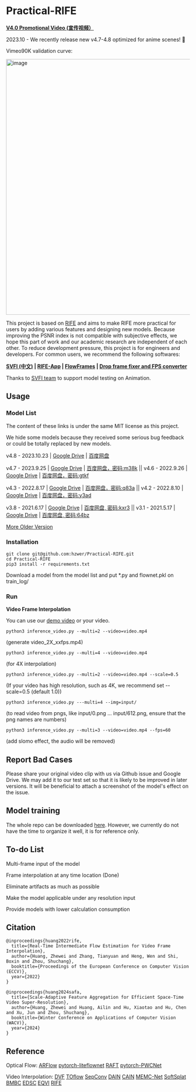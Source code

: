# Practical-RIFE 
**[V4.0 Promotional Video (宣传视频）](https://www.bilibili.com/video/BV1J3411t7qT?p=1&share_medium=iphone&share_plat=ios&share_session_id=7AE3DA72-D05C-43A0-9838-E2A80885BD4E&share_source=QQ&share_tag=s_i&timestamp=1639643780&unique_k=rjqO0EK)**

2023.10 - We recently release new v4.7-4.8 optimized for anime scenes! 🎉

Vimeo90K validation curve: 

<img width="698" alt="image" src="https://github.com/hzwer/Practical-RIFE/assets/10103856/eec0daf6-486e-41a7-945e-0dc0cde9efc3">

This project is based on [RIFE](https://github.com/hzwer/arXiv2020-RIFE) and aims to make RIFE more practical for users by adding various features and designing new models. Because improving the PSNR index is not compatible with subjective effects, we hope this part of work and our academic research are independent of each other. To reduce development pressure, this project is for engineers and developers. For common users, we recommend the following softwares:

**[SVFI (中文)](https://github.com/YiWeiHuang-stack/Squirrel-Video-Frame-Interpolation) | [RIFE-App](https://grisk.itch.io/rife-app) | [FlowFrames](https://nmkd.itch.io/flowframes) | [Drop frame fixer and FPS converter](https://github.com/may-son/RIFE-FixDropFrames-and-ConvertFPS)**

Thanks to [SVFI team](https://github.com/Justin62628/Squirrel-RIFE) to support model testing on Animation. 

## Usage
### Model List
The content of these links is under the same MIT license as this project.

We hide some models because they received some serious bug feedback or could be totally replaced by new models. 

v4.8 - 2023.10.23 | [Google Drive](https://drive.google.com/file/d/1V6yJsfZgxfx3l03k1sex3YpLdqsJbj61/view?usp=sharing) | [百度网盘](https://pan.baidu.com/s/1cT8v6Dj6N4IepoNOB_d9NQ?pwd=ss6j)

v4.7 - 2023.9.25 | [Google Drive](https://drive.google.com/file/d/1dCuyDT2Vbj-hLxy_0vDRD4u7W1teik5-/view?usp=share_link) | [百度网盘，密码:m38k](https://pan.baidu.com/s/11Isys0J6vETyRj3pVRIMXg?pwd=m38k) || v4.6 - 2022.9.26 | [Google Drive](https://drive.google.com/file/d/1EAbsfY7mjnXNa6RAsATj2ImAEqmHTjbE/view?usp=sharing) | [百度网盘，密码:gtkf](https://pan.baidu.com/s/1Oc1enSD7kGnoQda2MdPYsw)

v4.3 - 2022.8.17 | [Google Drive](https://drive.google.com/file/d/1xrNofTGMHdt9sQv7-EOG0EChl8hZW_cU/view?usp=sharing) | [百度网盘，密码:q83a](https://pan.baidu.com/s/12AUAeZLZf5E1_Zx6WkS3xw?pwd=q83a) || v4.2 - 2022.8.10 | [Google Drive](https://drive.google.com/file/d/1JpDAJPrtRJcrOZMMlvEJJ8MUanAkA-99/view?usp=sharing) | [百度网盘，密码:y3ad](https://pan.baidu.com/s/1Io4Z_QUaBv-O7dYERqQAPw?pwd=y3ad) 

v3.8 - 2021.6.17 | [Google Drive](https://drive.google.com/file/d/1O5KfS3KzZCY3imeCr2LCsntLhutKuAqj/view?usp=sharing) | [百度网盘, 密码:kxr3](https://pan.baidu.com/s/1X-jpWBZWe-IQBoNAsxo2mA) || v3.1 - 2021.5.17 | [Google Drive](https://drive.google.com/file/d/1xn4R3TQyFhtMXN2pa3lRB8cd4E1zckQe/view?usp=sharing) | [百度网盘, 密码:64bz](https://pan.baidu.com/s/1W4p_Ni04HLI_jTy45sVodA) 

[More Older Version](megvii-research/ECCV2022-RIFE#41 (comment))

### Installation

```
git clone git@github.com:hzwer/Practical-RIFE.git
cd Practical-RIFE
pip3 install -r requirements.txt
```
Download a model from the model list and put *.py and flownet.pkl on train_log/
### Run

**Video Frame Interpolation**

You can use our [demo video](https://drive.google.com/file/d/1i3xlKb7ax7Y70khcTcuePi6E7crO_dFc/view?usp=sharing) or your video. 
```
python3 inference_video.py --multi=2 --video=video.mp4 
```
(generate video_2X_xxfps.mp4)
```
python3 inference_video.py --multi=4 --video=video.mp4
```
(for 4X interpolation)
```
python3 inference_video.py --multi=2 --video=video.mp4 --scale=0.5
```
(If your video has high resolution, such as 4K, we recommend set --scale=0.5 (default 1.0))
```
python3 inference_video.py ---multi=4 --img=input/
```
(to read video from pngs, like input/0.png ... input/612.png, ensure that the png names are numbers)
```
python3 inference_video.py --multi=3 --video=video.mp4 --fps=60
```
(add slomo effect, the audio will be removed)

## Report Bad Cases
Please share your original video clip with us via Github issue and Google Drive. We may add it to our test set so that it is likely to be improved in later versions. It will be beneficial to attach a screenshot of the model's effect on the issue.

## Model training
The whole repo can be downloaded [here](https://drive.google.com/file/d/1zoSz7b8c6kUsnd4gYZ_6TrKxa7ghHJWW/view?usp=sharing). However, we currently do not have the time to organize it well, it is for reference only.

## To-do List
Multi-frame input of the model

Frame interpolation at any time location (Done)

Eliminate artifacts as much as possible

Make the model applicable under any resolution input

Provide models with lower calculation consumption

## Citation

```
@inproceedings{huang2022rife,
  title={Real-Time Intermediate Flow Estimation for Video Frame Interpolation},
  author={Huang, Zhewei and Zhang, Tianyuan and Heng, Wen and Shi, Boxin and Zhou, Shuchang},
  booktitle={Proceedings of the European Conference on Computer Vision (ECCV)},
  year={2022}
}
```
```
@inproceedings{huang2024safa,
  title={Scale-Adaptive Feature Aggregation for Efficient Space-Time Video Super-Resolution},
  author={Huang, Zhewei and Huang, Ailin and Hu, Xiaotao and Hu, Chen and Xu, Jun and Zhou, Shuchang},
  booktitle={Winter Conference on Applications of Computer Vision (WACV)},
  year={2024}
}
```

## Reference

Optical Flow:
[ARFlow](https://github.com/lliuz/ARFlow)  [pytorch-liteflownet](https://github.com/sniklaus/pytorch-liteflownet)  [RAFT](https://github.com/princeton-vl/RAFT)  [pytorch-PWCNet](https://github.com/sniklaus/pytorch-pwc)

Video Interpolation: 
[DVF](https://github.com/lxx1991/pytorch-voxel-flow)  [TOflow](https://github.com/Coldog2333/pytoflow)  [SepConv](https://github.com/sniklaus/sepconv-slomo)  [DAIN](https://github.com/baowenbo/DAIN)  [CAIN](https://github.com/myungsub/CAIN)  [MEMC-Net](https://github.com/baowenbo/MEMC-Net)   [SoftSplat](https://github.com/sniklaus/softmax-splatting)  [BMBC](https://github.com/JunHeum/BMBC)  [EDSC](https://github.com/Xianhang/EDSC-pytorch)  [EQVI](https://github.com/lyh-18/EQVI) [RIFE](https://github.com/hzwer/arXiv2020-RIFE)
